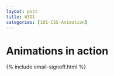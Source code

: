 ```yaml
---
layout: post
title: W3D1
categories: [101-CSS-Animation]
---
```


# Animations in action

{% include email-signoff.html %}
